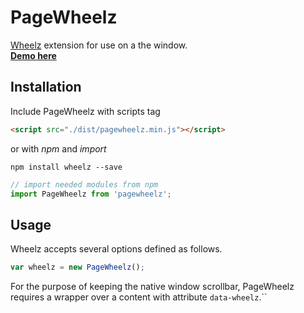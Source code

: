 # PageWheelz
[Wheelz](https://github.com/gmrchk/wheelz) extension for use on a the window.  
[**Demo here**](https://gmrchk.github.io/pagewheelz/)

## Installation
Include PageWheelz with scripts tag

```html
<script src="./dist/pagewheelz.min.js"></script>
```
or with *npm* and *import*
```shell
npm install wheelz --save
```
```javascript
// import needed modules from npm
import PageWheelz from 'pagewheelz';
```

## Usage
Wheelz accepts several options defined as follows.
```javascript
var wheelz = new PageWheelz();
```

For the purpose of keeping the native window scrollbar, PageWheelz requires a wrapper over a content with attribute `data-wheelz`.``
